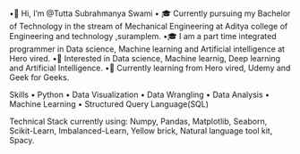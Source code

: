 •👋 Hi, I’m @Tutta Subrahmanya Swami
• 🎓 Currently pursuing my Bachelor of Technology in the stream of Mechanical Engineering at Aditya college of Engineering and technology ,suramplem.
•🎓 I am a part time integrated programmer in Data science, Machine learning and Artificial intelligence at Hero vired.
•👀 Interested in Data science, Machine learnig, Deep learning and Artificial Intelligence.
•🌱 Currently learning from Hero vired, Udemy and Geek for Geeks.

Skills
• Python
• Data Visualization
• Data Wrangling
• Data Analysis
• Machine Learning
• Structured Query Language(SQL)

Technical Stack currently using:
Numpy, Pandas, Matplotlib, Seaborn, Scikit-Learn, Imbalanced-Learn, Yellow brick, Natural language tool kit, Spacy.


